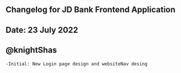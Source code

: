 ## Changelog for JD Bank Frontend Application

## Date: 23 July 2022 
## @knightShas
    -Initial: New Login page design and websiteNav desing